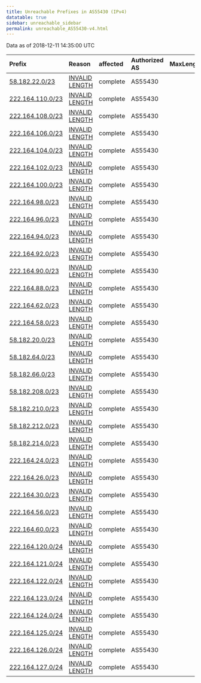 ```yaml
---
title: Unreachable Prefixes in AS55430 (IPv4)
datatable: true
sidebar: unreachable_sidebar
permalink: unreachable_AS55430-v4.html
---
```


Data as of 2018-12-11 14:35:00 UTC


<div class="datatable-begin"></div>

| Prefix                                                     | Reason                                                                                                     | affected   | Authorized AS   |   MaxLength | Anchor                                       |   unreachable /24s |
|:-----------------------------------------------------------|:-----------------------------------------------------------------------------------------------------------|:-----------|:----------------|------------:|:---------------------------------------------|-------------------:|
| [58.182.22.0/23](https://stat.ripe.net/58.182.22.0/23)     | [INVALID LENGTH](https://rpki-validator.ripe.net/announcement-preview?asn=AS55430&prefix=58.182.22.0/23)   | complete   | AS55430         |          22 | [APNIC](unreachable_APNIC_RPKI_Root-v4.html) |                  2 |
| [222.164.110.0/23](https://stat.ripe.net/222.164.110.0/23) | [INVALID LENGTH](https://rpki-validator.ripe.net/announcement-preview?asn=AS55430&prefix=222.164.110.0/23) | complete   | AS55430         |          22 | [APNIC](unreachable_APNIC_RPKI_Root-v4.html) |                  2 |
| [222.164.108.0/23](https://stat.ripe.net/222.164.108.0/23) | [INVALID LENGTH](https://rpki-validator.ripe.net/announcement-preview?asn=AS55430&prefix=222.164.108.0/23) | complete   | AS55430         |          22 | [APNIC](unreachable_APNIC_RPKI_Root-v4.html) |                  2 |
| [222.164.106.0/23](https://stat.ripe.net/222.164.106.0/23) | [INVALID LENGTH](https://rpki-validator.ripe.net/announcement-preview?asn=AS55430&prefix=222.164.106.0/23) | complete   | AS55430         |          22 | [APNIC](unreachable_APNIC_RPKI_Root-v4.html) |                  2 |
| [222.164.104.0/23](https://stat.ripe.net/222.164.104.0/23) | [INVALID LENGTH](https://rpki-validator.ripe.net/announcement-preview?asn=AS55430&prefix=222.164.104.0/23) | complete   | AS55430         |          22 | [APNIC](unreachable_APNIC_RPKI_Root-v4.html) |                  2 |
| [222.164.102.0/23](https://stat.ripe.net/222.164.102.0/23) | [INVALID LENGTH](https://rpki-validator.ripe.net/announcement-preview?asn=AS55430&prefix=222.164.102.0/23) | complete   | AS55430         |          22 | [APNIC](unreachable_APNIC_RPKI_Root-v4.html) |                  2 |
| [222.164.100.0/23](https://stat.ripe.net/222.164.100.0/23) | [INVALID LENGTH](https://rpki-validator.ripe.net/announcement-preview?asn=AS55430&prefix=222.164.100.0/23) | complete   | AS55430         |          22 | [APNIC](unreachable_APNIC_RPKI_Root-v4.html) |                  2 |
| [222.164.98.0/23](https://stat.ripe.net/222.164.98.0/23)   | [INVALID LENGTH](https://rpki-validator.ripe.net/announcement-preview?asn=AS55430&prefix=222.164.98.0/23)  | complete   | AS55430         |          22 | [APNIC](unreachable_APNIC_RPKI_Root-v4.html) |                  2 |
| [222.164.96.0/23](https://stat.ripe.net/222.164.96.0/23)   | [INVALID LENGTH](https://rpki-validator.ripe.net/announcement-preview?asn=AS55430&prefix=222.164.96.0/23)  | complete   | AS55430         |          22 | [APNIC](unreachable_APNIC_RPKI_Root-v4.html) |                  2 |
| [222.164.94.0/23](https://stat.ripe.net/222.164.94.0/23)   | [INVALID LENGTH](https://rpki-validator.ripe.net/announcement-preview?asn=AS55430&prefix=222.164.94.0/23)  | complete   | AS55430         |          22 | [APNIC](unreachable_APNIC_RPKI_Root-v4.html) |                  2 |
| [222.164.92.0/23](https://stat.ripe.net/222.164.92.0/23)   | [INVALID LENGTH](https://rpki-validator.ripe.net/announcement-preview?asn=AS55430&prefix=222.164.92.0/23)  | complete   | AS55430         |          22 | [APNIC](unreachable_APNIC_RPKI_Root-v4.html) |                  2 |
| [222.164.90.0/23](https://stat.ripe.net/222.164.90.0/23)   | [INVALID LENGTH](https://rpki-validator.ripe.net/announcement-preview?asn=AS55430&prefix=222.164.90.0/23)  | complete   | AS55430         |          22 | [APNIC](unreachable_APNIC_RPKI_Root-v4.html) |                  2 |
| [222.164.88.0/23](https://stat.ripe.net/222.164.88.0/23)   | [INVALID LENGTH](https://rpki-validator.ripe.net/announcement-preview?asn=AS55430&prefix=222.164.88.0/23)  | complete   | AS55430         |          22 | [APNIC](unreachable_APNIC_RPKI_Root-v4.html) |                  2 |
| [222.164.62.0/23](https://stat.ripe.net/222.164.62.0/23)   | [INVALID LENGTH](https://rpki-validator.ripe.net/announcement-preview?asn=AS55430&prefix=222.164.62.0/23)  | complete   | AS55430         |          22 | [APNIC](unreachable_APNIC_RPKI_Root-v4.html) |                  2 |
| [222.164.58.0/23](https://stat.ripe.net/222.164.58.0/23)   | [INVALID LENGTH](https://rpki-validator.ripe.net/announcement-preview?asn=AS55430&prefix=222.164.58.0/23)  | complete   | AS55430         |          22 | [APNIC](unreachable_APNIC_RPKI_Root-v4.html) |                  2 |
| [58.182.20.0/23](https://stat.ripe.net/58.182.20.0/23)     | [INVALID LENGTH](https://rpki-validator.ripe.net/announcement-preview?asn=AS55430&prefix=58.182.20.0/23)   | complete   | AS55430         |          22 | [APNIC](unreachable_APNIC_RPKI_Root-v4.html) |                  2 |
| [58.182.64.0/23](https://stat.ripe.net/58.182.64.0/23)     | [INVALID LENGTH](https://rpki-validator.ripe.net/announcement-preview?asn=AS55430&prefix=58.182.64.0/23)   | complete   | AS55430         |          22 | [APNIC](unreachable_APNIC_RPKI_Root-v4.html) |                  2 |
| [58.182.66.0/23](https://stat.ripe.net/58.182.66.0/23)     | [INVALID LENGTH](https://rpki-validator.ripe.net/announcement-preview?asn=AS55430&prefix=58.182.66.0/23)   | complete   | AS55430         |          22 | [APNIC](unreachable_APNIC_RPKI_Root-v4.html) |                  2 |
| [58.182.208.0/23](https://stat.ripe.net/58.182.208.0/23)   | [INVALID LENGTH](https://rpki-validator.ripe.net/announcement-preview?asn=AS55430&prefix=58.182.208.0/23)  | complete   | AS55430         |          22 | [APNIC](unreachable_APNIC_RPKI_Root-v4.html) |                  2 |
| [58.182.210.0/23](https://stat.ripe.net/58.182.210.0/23)   | [INVALID LENGTH](https://rpki-validator.ripe.net/announcement-preview?asn=AS55430&prefix=58.182.210.0/23)  | complete   | AS55430         |          22 | [APNIC](unreachable_APNIC_RPKI_Root-v4.html) |                  2 |
| [58.182.212.0/23](https://stat.ripe.net/58.182.212.0/23)   | [INVALID LENGTH](https://rpki-validator.ripe.net/announcement-preview?asn=AS55430&prefix=58.182.212.0/23)  | complete   | AS55430         |          22 | [APNIC](unreachable_APNIC_RPKI_Root-v4.html) |                  2 |
| [58.182.214.0/23](https://stat.ripe.net/58.182.214.0/23)   | [INVALID LENGTH](https://rpki-validator.ripe.net/announcement-preview?asn=AS55430&prefix=58.182.214.0/23)  | complete   | AS55430         |          22 | [APNIC](unreachable_APNIC_RPKI_Root-v4.html) |                  2 |
| [222.164.24.0/23](https://stat.ripe.net/222.164.24.0/23)   | [INVALID LENGTH](https://rpki-validator.ripe.net/announcement-preview?asn=AS55430&prefix=222.164.24.0/23)  | complete   | AS55430         |          22 | [APNIC](unreachable_APNIC_RPKI_Root-v4.html) |                  2 |
| [222.164.26.0/23](https://stat.ripe.net/222.164.26.0/23)   | [INVALID LENGTH](https://rpki-validator.ripe.net/announcement-preview?asn=AS55430&prefix=222.164.26.0/23)  | complete   | AS55430         |          22 | [APNIC](unreachable_APNIC_RPKI_Root-v4.html) |                  2 |
| [222.164.30.0/23](https://stat.ripe.net/222.164.30.0/23)   | [INVALID LENGTH](https://rpki-validator.ripe.net/announcement-preview?asn=AS55430&prefix=222.164.30.0/23)  | complete   | AS55430         |          22 | [APNIC](unreachable_APNIC_RPKI_Root-v4.html) |                  2 |
| [222.164.56.0/23](https://stat.ripe.net/222.164.56.0/23)   | [INVALID LENGTH](https://rpki-validator.ripe.net/announcement-preview?asn=AS55430&prefix=222.164.56.0/23)  | complete   | AS55430         |          22 | [APNIC](unreachable_APNIC_RPKI_Root-v4.html) |                  2 |
| [222.164.60.0/23](https://stat.ripe.net/222.164.60.0/23)   | [INVALID LENGTH](https://rpki-validator.ripe.net/announcement-preview?asn=AS55430&prefix=222.164.60.0/23)  | complete   | AS55430         |          22 | [APNIC](unreachable_APNIC_RPKI_Root-v4.html) |                  2 |
| [222.164.120.0/24](https://stat.ripe.net/222.164.120.0/24) | [INVALID LENGTH](https://rpki-validator.ripe.net/announcement-preview?asn=AS55430&prefix=222.164.120.0/24) | complete   | AS55430         |          22 | [APNIC](unreachable_APNIC_RPKI_Root-v4.html) |                  1 |
| [222.164.121.0/24](https://stat.ripe.net/222.164.121.0/24) | [INVALID LENGTH](https://rpki-validator.ripe.net/announcement-preview?asn=AS55430&prefix=222.164.121.0/24) | complete   | AS55430         |          22 | [APNIC](unreachable_APNIC_RPKI_Root-v4.html) |                  1 |
| [222.164.122.0/24](https://stat.ripe.net/222.164.122.0/24) | [INVALID LENGTH](https://rpki-validator.ripe.net/announcement-preview?asn=AS55430&prefix=222.164.122.0/24) | complete   | AS55430         |          22 | [APNIC](unreachable_APNIC_RPKI_Root-v4.html) |                  1 |
| [222.164.123.0/24](https://stat.ripe.net/222.164.123.0/24) | [INVALID LENGTH](https://rpki-validator.ripe.net/announcement-preview?asn=AS55430&prefix=222.164.123.0/24) | complete   | AS55430         |          22 | [APNIC](unreachable_APNIC_RPKI_Root-v4.html) |                  1 |
| [222.164.124.0/24](https://stat.ripe.net/222.164.124.0/24) | [INVALID LENGTH](https://rpki-validator.ripe.net/announcement-preview?asn=AS55430&prefix=222.164.124.0/24) | complete   | AS55430         |          22 | [APNIC](unreachable_APNIC_RPKI_Root-v4.html) |                  1 |
| [222.164.125.0/24](https://stat.ripe.net/222.164.125.0/24) | [INVALID LENGTH](https://rpki-validator.ripe.net/announcement-preview?asn=AS55430&prefix=222.164.125.0/24) | complete   | AS55430         |          22 | [APNIC](unreachable_APNIC_RPKI_Root-v4.html) |                  1 |
| [222.164.126.0/24](https://stat.ripe.net/222.164.126.0/24) | [INVALID LENGTH](https://rpki-validator.ripe.net/announcement-preview?asn=AS55430&prefix=222.164.126.0/24) | complete   | AS55430         |          22 | [APNIC](unreachable_APNIC_RPKI_Root-v4.html) |                  1 |
| [222.164.127.0/24](https://stat.ripe.net/222.164.127.0/24) | [INVALID LENGTH](https://rpki-validator.ripe.net/announcement-preview?asn=AS55430&prefix=222.164.127.0/24) | complete   | AS55430         |          22 | [APNIC](unreachable_APNIC_RPKI_Root-v4.html) |                  1 |

<div class="datatable-end"></div>